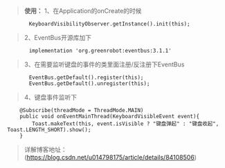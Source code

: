 > **使用：** 		1、在Application的onCreate的时候

```
       KeyboardVisibilityObserver.getInstance().init(this);
```
		

> 2、EventBus开源库加下

```
       implementation 'org.greenrobot:eventbus:3.1.1'
```
		
	

> 	3、在需要监听键盘的事件的类里面注册/反注册下EventBus

```
       EventBus.getDefault().register(this);
       EventBus.getDefault().unregister(this);
```
		

> 4、键盘事件监听下

		

```
    @Subscribe(threadMode = ThreadMode.MAIN)
    public void onEventMainThread(KeyboardVisibleEvent event){
        Toast.makeText(this, event.isVisible ? "键盘弹起" : "键盘收起", Toast.LENGTH_SHORT).show();
    }
```
> 详解博客地址：(https://blog.csdn.net/u014798175/article/details/84108506)
